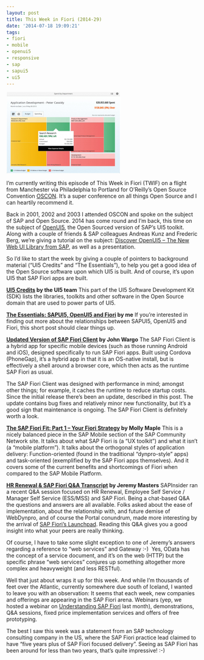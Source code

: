 ```yaml
---
layout: post
title: This Week in Fiori (2014-29)
date: '2014-07-18 19:09:21'
tags:
- fiori
- mobile
- openui5
- responsive
- sap
- sapui5
- ui5
---
```



![My Spend](/content/images/2014/07/Screen-Shot-2014-07-19-at-08.59.33-300x213.png)

I’m currently writing this episode of This Week in Fiori (TWIF) on a flight from Manchester via Philadelphia to Portland for O’Reilly’s Open Source Convention [OSCON](http://www.oscon.com/oscon2014). It’s a super conference on all things Open Source and I can heartily recommend it.

Back in 2001, 2002 and 2003 I attended OSCON and spoke on the subject of SAP and Open Source. 2014 has come round and I’m back, this time on the subject of [OpenUI5](http://openui5.org/), the Open Sourced version of SAP’s UI5 toolkit. Along with a couple of friends & SAP colleagues Andreas Kunz and Frederic Berg, we’re giving a tutorial on the subject: [Discover OpenUI5 – The New Web UI Library from SAP](http://www.oscon.com/oscon2014/public/schedule/detail/35988), as well as a presentation.

So I’d like to start the week by giving a couple of pointers to background material (“UI5 Credits” and “The Essentials”), to help you get a good idea of the Open Source software upon which UI5 is built. And of course, it’s upon UI5 that SAP Fiori apps are built.

**[UI5 Credits](https://sapui5.hana.ondemand.com/sdk/#credits.html) by the UI5 team**
 This part of the UI5 Software Development Kit (SDK) lists the libraries, toolkits and other software in the Open Source domain that are used to power parts of UI5.

**[The Essentials: SAPUI5, OpenUI5 and Fiori](http://www.bluefinsolutions.com/Blogs/DJ-Adams/February-2014/The-essentials-SAP-UI5-OpenUI5-and-Fiori/) by me**
 If you’re interested in finding out more about the relationships between SAPUI5, OpenUI5 and Fiori, this short post should clear things up.

**[Updated Version of SAP Fiori Client](http://scn.sap.com/community/mobile/blog/2014/07/13/updated-version-of-the-sap-fiori-client-available) by John Wargo**
 The SAP Fiori Client is a hybrid app for specific mobile devices (such as those running Android and iOS), designed specifically to run SAP Fiori apps. Built using Cordova (PhoneGap), it’s a hybrid app in that it is an OS-native install, but is effectively a shell around a browser core, which then acts as the runtime SAP Fiori as usual.

The SAP Fiori Client was designed with performance in mind; amongst other things; for example, it caches the runtime to reduce startup costs. Since the initial release there’s been an update, described in this post. The update contains bug fixes and relatively minor new functionality, but it’s a good sign that maintenance is ongoing. The SAP Fiori Client is definitely worth a look.

**[The SAP Fiori Fit: Part 1 – Your Fiori Strategy](http://scn.sap.com/community/mobile/blog/2014/07/16/the-sap-fiori-fit-part-1--your-fiori-strategy) by Molly Maple**
 This is a nicely balanced piece in the SAP Mobile section of the SAP Community Network site. It talks about what SAP Fiori is (a “UX toolkit”) and what it isn’t (a “mobile platform”). It talks about the orthogonal styles of application delivery: Function-oriented (found in the traditional “dynpro-style” apps) and task-oriented (exemplified by the SAP Fiori apps themselves). And it covers some of the current benefits and shortcomings of Fiori when compared to the SAP Mobile Platform.

**[HR Renewal & SAP Fiori Q&A Transcript](http://sapinsider.wispubs.com/Assets/Q-and-As/2014/July/QA-with-Jeremy-Masters-on-HR-Renewal-Fiori-and-ESS-MSS) by Jeremy Masters**
 SAPInsider ran a recent Q&A session focused on HR Renewal, Employee Self Service / Manager Self Service (ESS/MSS) and SAP Fiori. Being a chat-based Q&A the questions and answers are all available. Folks asked about the ease of implementation, about the relationship with, and future demise of WebDynpro, and of course the Portal conundrum, made more interesting by the arrival of [SAP Fiori’s Launchpad](http://www.bluefinsolutions.com/Blogs/DJ-Adams/February-2014/The-essentials-SAP-UI5-OpenUI5-and-Fiori/). Reading this Q&A gives you a good insight into what your peers are really thinking.

Of course, I have to take some slight exception to one of Jeremy’s answers regarding a reference to “web services” and Gateway :-)  Yes, OData has the concept of a service document, and it’s on the web (HTTP) but the specific phrase “web services” conjures up something altogether more complex and heavyweight (and less RESTful).

Well that just about wraps it up for this week. And while I’m thousands of feet over the Atlantic, currently somewhere due south of Iceland, I wanted to leave you with an observation: It seems that each week, new companies and offerings are appearing in the SAP Fiori arena. Webinars (yep, we hosted a webinar on [Understanding SAP Fiori](http://www.bluefinsolutions.com/Blogs/DJ-Adams/July-2014/Webinar-more-Understanding-SAP-Fiori/) last month), demonstrations, Q&A sessions, fixed price implementation services and offers of free prototyping.

The best I saw this week was a statement from an SAP technology consulting company in the US, where the SAP Fiori practice lead claimed to have “five years plus of SAP Fiori focused delivery”. Seeing as SAP Fiori has been around for less than two years, that’s quite impressive! :-)

 


